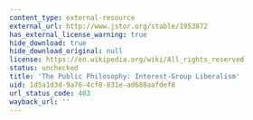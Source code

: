 ```yaml
---
content_type: external-resource
external_url: http://www.jstor.org/stable/1953872
has_external_license_warning: true
hide_download: true
hide_download_original: null
license: https://en.wikipedia.org/wiki/All_rights_reserved
status: unchecked
title: 'The Public Philosophy: Interest-Group Liberalism'
uid: 1d5a1d3d-9a76-4cf8-831e-ad688aafdef8
url_status_code: 403
wayback_url: ''
---
```

